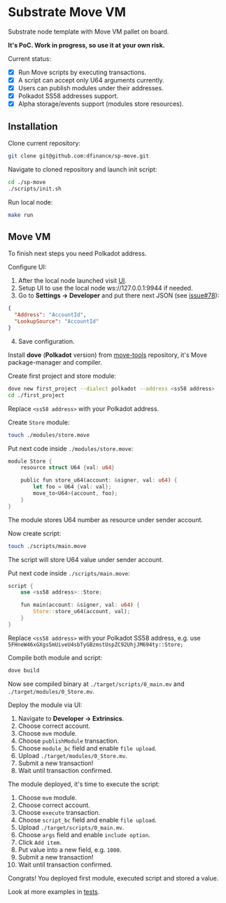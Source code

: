 # Substrate Move VM

Substrate node template with Move VM pallet on board.

**It's PoC. Work in progress, so use it at your own risk.**

Current status:

- [X] Run Move scripts by executing transactions.
- [X] A script can accept only U64 arguments currently.
- [X] Users can publish modules under their addresses.
- [X] Polkadot SS58 addresses support.
- [X] Alpha storage/events support (modules store resources).

## Installation

Clone current repository:

```sh
git clone git@github.com:dfinance/sp-move.git
```

Navigate to cloned repository and launch init script:

```sh
cd ./sp-move
./scripts/init.sh
```

Run local node:

```sh
make run
```

## Move VM

To finish next steps you need Polkadot address.

Configure UI:

1. After the local node launched visit [UI](https://polkadot.js.org/apps/?rpc=ws%3A%2F%2F127.0.0.1%3A9944#/settings/developer).
2. Setup UI to use the local node ws://127.0.0.1:9944 if needed.
3. Go to **Settings -> Developer** and put there next JSON (see [issue#78](https://github.com/substrate-developer-hub/substrate-node-template/issues/78)):
```json
{
  "Address": "AccountId",
  "LookupSource": "AccountId"
}
```
4. Save configuration.

Install **dove** (**Polkadot** version) from [move-tools](https://github.com/dfinance/move-tools) repository, it's Move package-manager and compiler.

Create first project and store module:

```sh
dove new first_project --dialect polkadot --address <ss58 address>
cd ./first_project
```

Replace `<ss58 address>` with your Polkadot address.

Create `Store` module:

```sh
touch ./modules/store.move
```

Put next code inside `./modules/store.move`:

```rs
module Store {
    resource struct U64 {val: u64}

    public fun store_u64(account: &signer, val: u64) {
        let foo = U64 {val: val};
        move_to<U64>(account, foo);
    }
}
```

The module stores U64 number as resource under sender account.

Now create script:

```sh
touch ./scripts/main.move
```

The script will store U64 value under sender account.

Put next code inside `./scripts/main.move`:

```rs
script {
    use <ss58 address>::Store;

    fun main(account: &signer, val: u64) {
        Store::store_u64(account, val);
    }
}
```

Replace `<ss58 address>` with your Polkadot SS58 address, e.g. use `5FHneW46xGXgs5mUiveU4sbTyGBzmstUspZC92UhjJM694ty::Store;`

Compile both module and script:

```sh
dove build
```

Now see compiled binary at `./target/scripts/0_main.mv` and `./target/modules/0_Store.mv`.

Deploy the module via UI:

1. Navigate to **Developer -> Extrinsics**.
2. Choose correct account.
3. Choose `mvm` module.
4. Choose `publishModule` transaction.
5. Choose `module_bc` field and enable `file upload`.
6. Upload `./target/modules/0_Store.mv`.
7. Submit a new transaction!
8. Wait until transaction confirmed.

The module deployed, it's time to execute the script:

1. Choose `mvm` module.
2. Choose correct account. 
3. Choose `execute` transaction.
4. Choose `script_bc` field and enable `file upload`.
5. Upload `./target/scripts/0_main.mv`.
6. Choose `args` field and enable `include option`.
7. Click `Add item`.
8. Put value into a new field, e.g. `1000`.
9. Submit a new transaction!
10. Wait until transaction confirmed.

Congrats! You deployed first module, executed script and stored a value.

Look at more examples in [tests](pallets/sp-mvm/tests/).
